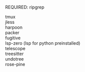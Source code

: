REQUIRED: ripgrep  


tmux  
jless  
harpoon  
packer  
fugitive  
lsp-zero (lsp for python preinstalled)  
telescope  
treesitter  
undotree  
rose-pine  
